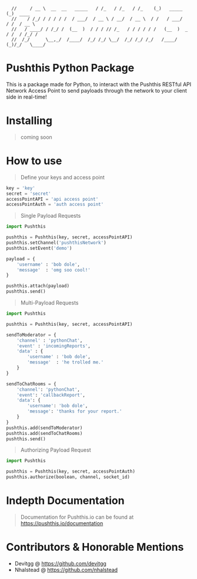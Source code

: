 ```//      ____                     __     __     __      _                _        
  //     / __ \  __  __   _____   / /_   / /_   / /_    (_)   _____      (_)  ____ 
  //    / /_/ / / / / /  / ___/  / __ \ / __/  / __ \  / /   / ___/     / /  / __ \
  //   / ____/ / /_/ /  (__  )  / / / // /_   / / / / / /   (__  )  _  / /  / /_/ /
  //  /_/      \__,_/  /____/  /_/ /_/ \__/  /_/ /_/ /_/   /____/  (_)/_/   \____/ 
```

# Pushthis Python Package
This is a package made for Python, to interact with the Pushthis RESTful API Network Access Point to send payloads through the network to your client side in real-time! 

# Installing
> coming soon

# How to use
> Define your keys and access point
```python
key = 'key'
secret = 'secret'
accessPointAPI = 'api access point'
accessPointAuth = 'auth access point'
```

> Single Payload Requests
```python
import Pushthis

pushthis = Pushthis(key, secret, accessPointAPI)
pushthis.setChannel('pushthisNetwork')
pushthis.setEvent('demo')

payload = {
    'username' : 'bob dole',
    'message'  : 'omg soo cool!'
}

pushthis.attach(payload)
pushthis.send()
```

> Multi-Payload Requests
```python
import Pushthis

pushthis = Pushthis(key, secret, accessPointAPI)

sendToModerator = {
    'channel' : 'pythonChat',
    'event' : 'incomingReports',
    'data' : {
        'username' : 'bob dole',
        'message'  : 'he trolled me.'
    }
}

sendToChatRooms = {
    'channel': 'pythonChat',
    'event': 'callbackReport',
    'data': {
        'username': 'bob dole',
        'message': 'thanks for your report.'
    }
}
pushthis.add(sendToModerator)
pushthis.add(sendToChatRooms)
pushthis.send()
```

> Authorizing Payload Request
```python
import Pushthis

pushthis = Pushthis(key, secret, accessPointAuth)
pushthis.authorize(boolean, channel, socket_id)
```

# Indepth Documentation
> Documentation for Pushthis.io can be found at https://pushthis.io/documentation

# Contributors & Honorable Mentions
- Devitgg @ https://github.com/devitgg
- Nhalstead @ https://github.com/nhalstead
